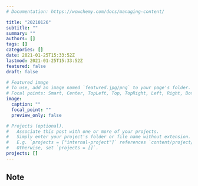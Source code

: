 ```yaml
---
# Documentation: https://wowchemy.com/docs/managing-content/

title: "20210126"
subtitle: ""
summary: ""
authors: []
tags: []
categories: []
date: 2021-01-25T15:33:52Z
lastmod: 2021-01-25T15:33:52Z
featured: false
draft: false

# Featured image
# To use, add an image named `featured.jpg/png` to your page's folder.
# Focal points: Smart, Center, TopLeft, Top, TopRight, Left, Right, BottomLeft, Bottom, BottomRight.
image:
  caption: ""
  focal_point: ""
  preview_only: false

# Projects (optional).
#   Associate this post with one or more of your projects.
#   Simply enter your project's folder or file name without extension.
#   E.g. `projects = ["internal-project"]` references `content/project/deep-learning/index.md`.
#   Otherwise, set `projects = []`.
projects: []
---
```


## Note


